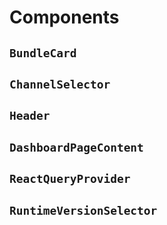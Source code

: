 # Components

## `BundleCard`

## `ChannelSelector`

## `Header`

## `DashboardPageContent`

## `ReactQueryProvider`

## `RuntimeVersionSelector`
